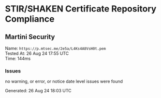 # STIR/SHAKEN Certificate Repository Compliance

## Martini Security

Name: `https://p.mtsec.me/2e5a/L4Ks4A8VsH0t.pem`\
Tested At: 26 Aug 24 17:55 UTC\
Time: 144ms

### Issues

no warning, or error, or notice date level issues were found

Generated: 26 Aug 24 18:03 UTC